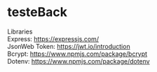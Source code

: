 # testeBack
Libraries <br>
Express: https://expressjs.com/ <br>
JsonWeb Token: https://jwt.io/introduction <br>
Bcrypt: https://www.npmjs.com/package/bcrypt <br>
Dotenv: https://www.npmjs.com/package/dotenv <br>
